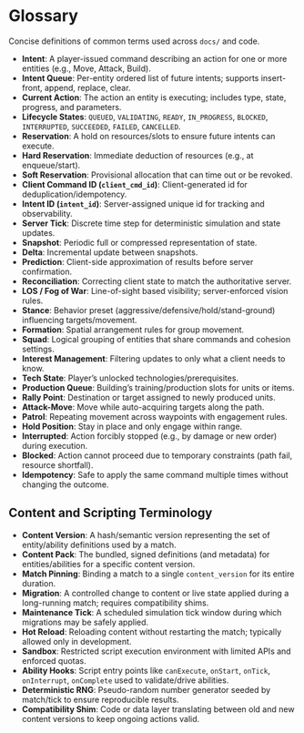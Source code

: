 # Glossary

Concise definitions of common terms used across `docs/` and code.

- **Intent**: A player-issued command describing an action for one or more entities (e.g., Move, Attack, Build).
- **Intent Queue**: Per-entity ordered list of future intents; supports insert-front, append, replace, clear.
- **Current Action**: The action an entity is executing; includes type, state, progress, and parameters.
- **Lifecycle States**: `QUEUED`, `VALIDATING`, `READY`, `IN_PROGRESS`, `BLOCKED`, `INTERRUPTED`, `SUCCEEDED`, `FAILED`, `CANCELLED`.
- **Reservation**: A hold on resources/slots to ensure future intents can execute.
- **Hard Reservation**: Immediate deduction of resources (e.g., at enqueue/start).
- **Soft Reservation**: Provisional allocation that can time out or be revoked.
- **Client Command ID (`client_cmd_id`)**: Client-generated id for deduplication/idempotency.
- **Intent ID (`intent_id`)**: Server-assigned unique id for tracking and observability.
- **Server Tick**: Discrete time step for deterministic simulation and state updates.
- **Snapshot**: Periodic full or compressed representation of state.
- **Delta**: Incremental update between snapshots.
- **Prediction**: Client-side approximation of results before server confirmation.
- **Reconciliation**: Correcting client state to match the authoritative server.
- **LOS / Fog of War**: Line-of-sight based visibility; server-enforced vision rules.
- **Stance**: Behavior preset (aggressive/defensive/hold/stand-ground) influencing targets/movement.
- **Formation**: Spatial arrangement rules for group movement.
- **Squad**: Logical grouping of entities that share commands and cohesion settings.
- **Interest Management**: Filtering updates to only what a client needs to know.
- **Tech State**: Player’s unlocked technologies/prerequisites.
- **Production Queue**: Building’s training/production slots for units or items.
- **Rally Point**: Destination or target assigned to newly produced units.
- **Attack-Move**: Move while auto-acquiring targets along the path.
- **Patrol**: Repeating movement across waypoints with engagement rules.
- **Hold Position**: Stay in place and only engage within range.
- **Interrupted**: Action forcibly stopped (e.g., by damage or new order) during execution.
- **Blocked**: Action cannot proceed due to temporary constraints (path fail, resource shortfall).
- **Idempotency**: Safe to apply the same command multiple times without changing the outcome.

## Content and Scripting Terminology

- **Content Version**: A hash/semantic version representing the set of entity/ability definitions used by a match.
- **Content Pack**: The bundled, signed definitions (and metadata) for entities/abilities for a specific content version.
- **Match Pinning**: Binding a match to a single `content_version` for its entire duration.
- **Migration**: A controlled change to content or live state applied during a long-running match; requires compatibility shims.
- **Maintenance Tick**: A scheduled simulation tick window during which migrations may be safely applied.
- **Hot Reload**: Reloading content without restarting the match; typically allowed only in development.
- **Sandbox**: Restricted script execution environment with limited APIs and enforced quotas.
- **Ability Hooks**: Script entry points like `canExecute`, `onStart`, `onTick`, `onInterrupt`, `onComplete` used to validate/drive abilities.
- **Deterministic RNG**: Pseudo-random number generator seeded by match/tick to ensure reproducible results.
- **Compatibility Shim**: Code or data layer translating between old and new content versions to keep ongoing actions valid.
